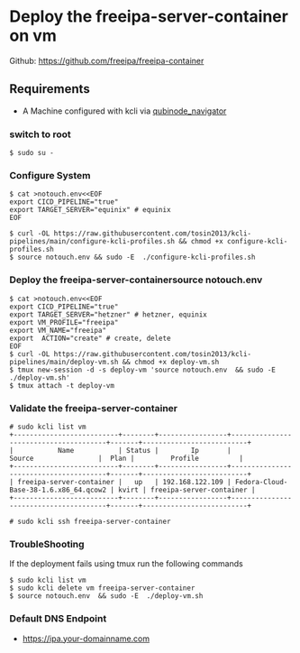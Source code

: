 # Deploy the freeipa-server-container on vm

Github: https://github.com/freeipa/freeipa-container

## Requirements
* A Machine configured with kcli via [qubinode_navigator](https://github.com/tosin2013/qubinode_navigator)

### switch to root
```
$ sudo su - 
```

### Configure System 
```
$ cat >notouch.env<<EOF
export CICD_PIPELINE="true" 
export TARGET_SERVER="equinix" # equinix 
EOF

$ curl -OL https://raw.githubusercontent.com/tosin2013/kcli-pipelines/main/configure-kcli-profiles.sh && chmod +x configure-kcli-profiles.sh
$ source notouch.env && sudo -E  ./configure-kcli-profiles.sh 
```

### Deploy the freeipa-server-containersource notouch.env 
```
$ cat >notouch.env<<EOF
export CICD_PIPELINE="true" 
export TARGET_SERVER="hetzner" # hetzner, equinix
export VM_PROFILE="freeipa"
export VM_NAME="freeipa"
export  ACTION="create" # create, delete
EOF
$ curl -OL https://raw.githubusercontent.com/tosin2013/kcli-pipelines/main/deploy-vm.sh && chmod +x deploy-vm.sh
$ tmux new-session -d -s deploy-vm 'source notouch.env  && sudo -E  ./deploy-vm.sh'
$ tmux attach -t deploy-vm
```

### Validate the freeipa-server-container
```
# sudo kcli list vm 
+--------------------------+--------+-----------------+---------------------------------------+-------+--------------------------+
|           Name           | Status |        Ip       |                 Source                |  Plan |         Profile          |
+--------------------------+--------+-----------------+---------------------------------------+-------+--------------------------+
| freeipa-server-container |   up   | 192.168.122.109 | Fedora-Cloud-Base-38-1.6.x86_64.qcow2 | kvirt | freeipa-server-container |
+--------------------------+--------+-----------------+---------------------------------------+-------+--------------------------+

# sudo kcli ssh freeipa-server-container
```

### TroubleShooting
If the deployment fails using tmux run the following commands
```
$ sudo kcli list vm
$ sudo kcli delete vm freeipa-server-container
$ source notouch.env  && sudo -E  ./deploy-vm.sh
```
### Default DNS Endpoint
* https://ipa.your-domainname.com